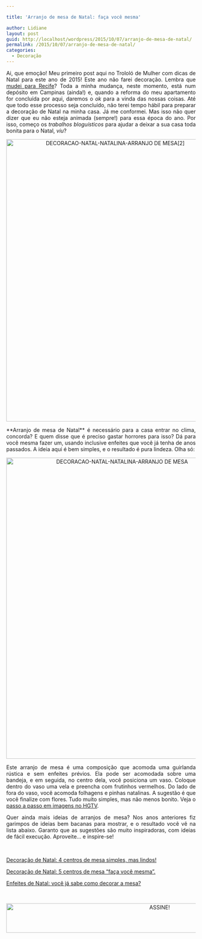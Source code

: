 ```yaml
---

title: 'Arranjo de mesa de Natal: faça você mesma'

author: Lidiane
layout: post
guid: http://localhost/wordpress/2015/10/07/arranjo-de-mesa-de-natal/
permalink: /2015/10/07/arranjo-de-mesa-de-natal/
categories:
  - Decoração
---
```

<p align="justify">
  Ai, que emoção! Meu primeiro post aqui no Trololó de Mulher com dicas de Natal para este ano de 2015! Este ano não farei decoração. Lembra que <a href="http://www.trololodemulher.com.br/2015/03/26/blog-ferias-recomeco/" target="_blank">mudei para Recife</a>? Toda a minha mudança, neste momento, está num depósito em Campinas (ainda!) e, quando a reforma do meu apartamento for concluída por aqui, daremos o <em>ok</em> para a vinda das nossas coisas. Até que todo esse processo seja concluído, não terei tempo hábil para preparar a decoração de Natal na minha casa. Já me conformei. Mas isso não quer dizer que eu não esteja animada (sempre!) para essa época do ano. Por isso, começo os <em>trabalhos bloguísticos</em> para ajudar a deixar a sua casa toda bonita para o Natal, <em>viu</em>?
</p>

<p align="center">
  <a href="http://www.trololodemulher.com.br/blog/wp-content/uploads/2015/10/DECORACAO-NATAL-NATALINA-ARRANJO-DE-MESA2.jpg"><img class="alignnone size-full wp-image-11557" src="http://www.trololodemulher.com.br/blog/wp-content/uploads/2015/10/DECORACAO-NATAL-NATALINA-ARRANJO-DE-MESA2.jpg" alt="DECORACAO-NATAL-NATALINA-ARRANJO DE MESA[2]" width="564" height="750" /></a>
</p>

<p align="justify">
  **Arranjo de mesa de Natal** é necessário para a casa entrar no clima, concorda? E quem disse que é preciso gastar horrores para isso? Dá para você mesma fazer um, usando inclusive enfeites que você já tenha de anos passados. A ideia aqui é bem simples, e o resultado é pura lindeza. Olha só:
</p>

<p align="center">
  <a href="http://www.trololodemulher.com.br/blog/wp-content/uploads/2015/10/DECORACAO-NATAL-NATALINA-ARRANJO-DE-MESA.jpeg"><img class="alignnone size-full wp-image-11556" src="http://www.trololodemulher.com.br/blog/wp-content/uploads/2015/10/DECORACAO-NATAL-NATALINA-ARRANJO-DE-MESA.jpeg" alt="DECORACAO-NATAL-NATALINA-ARRANJO DE MESA" width="600" height="800" /></a>
</p>

<p align="justify">
  Este arranjo de mesa é uma composição que acomoda uma guirlanda rústica e sem enfeites prévios. Ela pode ser acomodada sobre uma bandeja, e em seguida, no centro dela, você posiciona um vaso. Coloque dentro do vaso uma vela e preencha com frutinhos vermelhos. Do lado de fora do vaso, você acomoda folhagens e pinhas natalinas. A sugestão é que você finalize com flores. Tudo muito simples, mas não menos bonito. Veja o <a href="http://www.hgtv.com/design/make-and-celebrate/handmade/how-to-make-a-layered-holiday-centerpiece" target="_blank">passo a passo em imagens no HGTV</a>.
</p>

<p align="justify">
  Quer ainda mais ideias de arranjos de mesa? Nos anos anteriores fiz garimpos de ideias bem bacanas para mostrar, e o resultado você vê na lista abaixo. Garanto que as sugestões são muito inspiradoras, com ideias de fácil execução. Aproveite… e inspire-se!
</p>

&nbsp;

<a href="http://www.trololodemulher.com.br/2014/11/03/decoracao-natal-mesa/" target="_blank">Decoração de Natal: 4 centros de mesa simples, mas lindos!</a>

<a href="http://www.trololodemulher.com.br/2014/10/20/decoracao-de-natal-2/" target="_blank">Decoração de Natal: 5 centros de mesa “faça você mesma”.</a>

<a href="http://www.trololodemulher.com.br/2010/11/15/enfeites-natal-mesa/" target="_blank">Enfeites de Natal: você já sabe como decorar a mesa?</a>

&nbsp;

<p align="center">
  <a href="http://feedburner.google.com/fb/a/mailverify?uri=blogBichaFemea&loc=en_US" target="_blank"><img class="alignnone size-full wp-image-10439" src="http://www.trololodemulher.com.br/blog/wp-content/uploads/2014/09/ASSINE.png" alt="ASSINE!" width="800" height="78" /></a>
</p>

&nbsp;

&nbsp;